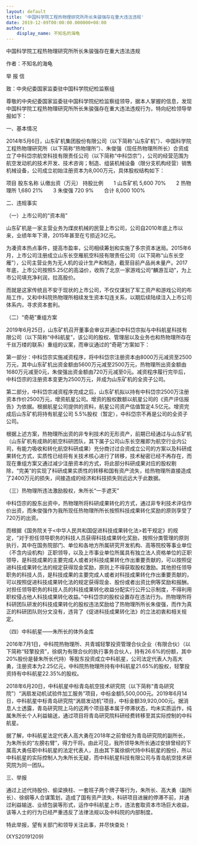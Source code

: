 ```yaml
---
layout: default
title: '中国科学院工程热物理研究所所长朱骏强存在重大违法违规'
date: 2019-12-09T00:00:00.000000+08:00
author:
    display_name: 不知名的海龟
---
```


中国科学院工程热物理研究所所长朱骏强存在重大违法违规

作者：不知名的海龟

举 报 信

致：中央纪委国家监委驻中国科学院纪检监察组

尊敬的中央纪委国家监委驻中国科学院纪检监察组领导，据本人掌握的信息，发现中国科学院工程热物理研究所所长朱骏强存在重大违法违规行为，特向纪检领导举报如下：

一、基本情况

2014年5月6日，山东矿机集团股份有限公司（以下简称“山东矿机”）、中国科学院工程热物理研究所（以下简称“热物理所”）、朱俊强（现任热物理所所长）合资成立了中科岱宗航空科技有限责任公司（以下简称“中科岱宗”），公司的经营范围为航空发动机的技术开发、技术咨询；制造、组装机械设备（限分支机构经营）销售机械设备，公司成立初始注册资本为8,000万元，具体股权结构如下：

项目  股东名称  认缴出资（万元）  持股比例　　1  山东矿机  5,600  70%　　2  热物理所  1,680  21%　　3  朱俊强  720  9%　　合计  8,000  100%

二、违规事实

（一）上市公司的“资本局”

山东矿机是一家主营业务为煤炭机械的民营上市公司，公司自2010年底上市以来，业绩年年下滑，2015年甚至在亏损近3亿元。

为凑资本热点事件，提高市盈率，公司相续筹划和实施了多宗资本迷局。2015年6月，上市公司注册成立山东长空雁航空科技有限责任公司（以下简称“山东长空雁”），公司主营业务为无人机的设计生产和制造，截至目前产品尚未量产。2017年底，上市公司按照5.25亿的高溢价，收购了北京一家游戏公司“麟游互动”，为上市公司填充净利润，拉高股价。

而就是这家传统且不安于现状的上市公司，不仅仅谋划了军工资产和游戏公司的布局工作，又和中科院热物理所相续发生资本勾连关系，以期后续陆续注入上市公司体系内，寻求资本套利。

（二）“奇葩”重组方案

2019年6月25日，山东矿机召开董事会审议并通过中科岱宗拟与中科航星科技有限公司（以下简称“中科航星”，该公司的股权、管理层以及业务也和热物理所存在千丝万缕的联系）重组的议案，而审议通过的“奇葩”方案如下：

第一部分：中科岱宗实施减资程序，将中科岱宗注册资本由8000万元减资至2500万元，其中山东矿机出资金额由5600万元减至2500万元，热物理所出资金额由1680万元减至0元，朱俊强出资金额由720万元减至0元。减资程序履行完毕后，中科岱宗的注册资本变更为2500万元，并成为山东矿机的全资子公司。

第二部分，中科岱宗减资程序完成之后，山东矿机拟以持有中科岱宗2500万注册资本作价2500万元，增资航星公司。增资的股权数额以航星公司的《资产评估报告》为依据。根据航星公司提供的资料，航星公司资产估值暂定4.5亿元。增资完成后山东矿机将持有航星公司 5.5%股权（暂定），中科岱宗不再是公司的全资子公司。

根据上述方案，热物理所出资的非专利技术的无形资产，前期已经通过与山东矿机（山东矿机有成熟的航空科研团队，其下属子公司山东长空雁即为航空行业内公司，有能力吸收和转化航空科研成果）充分商讨过合资成立公司的方案以及科研成果转化方式，实质性已经将有关技术核心进行了转移，技术秘密已经不再存在，而现在重组方案又通过减少注册资本的方式，将此部分科研成果对应的股权剔除，“完美”的实现了科研成果实质性的转移和国有资产流失，给热物理所直接造成了2400万元的损失，间接造成的经济和科技损失则远远大于此数据。

（三）热物理所违法激励股权，朱所长“一手遮天”

中科岱宗的股东出资中，热物理所将科研成果转化的方式，通过非专利技术评估作价出资，而朱俊强作为我所现任热物理所所长按照科技成果转化奖励的原则享受了720万的出资。

而根据《国务院关于<中华人民共和国促进科技成果转化法>若干规定》的规定，“对于担任领导职务的科技人员获得科技成果转化奖励，按照分类管理的原则执行，其中在国务院部门、单位和各地方所属研究开发机构、高等院校等事业单位（不含内设机构）正职领导，以及上市事业单位所属具有独立法人资格单位的正职领导，是科技成果的主要完成人或者对科技成果转化作出重要贡献的，可以按照促进科技成果转化法的规定获得现金奖励，原则上不得获取股权激励。其他担任领导职务的科技人员，是科技成果的主要完成人或者对科技成果转化作出重要贡献的，可以按照促进科技成果转化法的规定获得现金、股份或者出资比例等奖励和报酬。对担任领导职务的科技人员的科技成果转化收益分配实行公开公示制度，不得利用职权侵占他人科技成果转化收益。”中科岱宗的股权设置存在违法行为。热物理所将科研团队研发的科技成果转化的股权违法奖励给了热物理所所长朱俊强，而作为真正的科研团队则分文没有，违背了《促进科技成果转化法》的立法初衷和相关规定。

（四）中科航星——朱所长的体外金库

2016年7月1日，中科院热物理所、共青城轻擎投资管理合伙企业（有限合伙）（以下简称“轻擎投资”，徐纲为有限合伙的执行事务合伙人，持有26.6%的份额，其中20%股份是替朱所长代持）等股东投资成立中科航星，公司法定代表人为高大勇，注册资本为2.25亿元，中科院热物理所持有中科航星21.65%的股权，轻擎投资持有中科航星22.35%的股权。

2018年6月20日，中科航星中标青岛航空技术研究院（以下简称“青岛研究院”）“涡扇发动机试验件加工服务”项目，中标金额5,500,000元。2019年6月14日，中科航星中标青岛研究院“涡扇发动机”项目，中标金额39,920,000元。据消息人士透露，青岛研究院上马的这两个项目基本属于停滞状态，均未实质运作，纯属朱所长个人利益输送，通过项目将青岛研究院科研经费转移至其实际控制的中科航星。

据了解，中科航星法定代表人高大勇在2018年之前曾经为青岛研究院的副所长，为朱所长的“左膀右臂”，得力干将。由此可见，我所领导朱所长通过安排曾经的下属高大勇任职中科航星的法定代表人，且由其下属徐纲代持中科航星的股份，所以中科航星的实际控制人为朱所长无疑，而中科航星科技有限公司与青岛航空技术研究院为同一团队。

三、举报

通过上述代持股份、偷梁换柱、一套班子两个牌子等行为，朱所长、高大勇（副所长）、徐纲等人合谋策划，造成了国有资产流失，科研项目进展的停滞不前，并通过利益输送、业绩包装等形式，运作中科航星上市，违法套取资本市场巨大收益，该等人士的行为已经严重违反了法律法规以及中科院的内部制度。

特此举报，望有关部门和领导关注此事，并尽快查处！

(XYS20191209)

